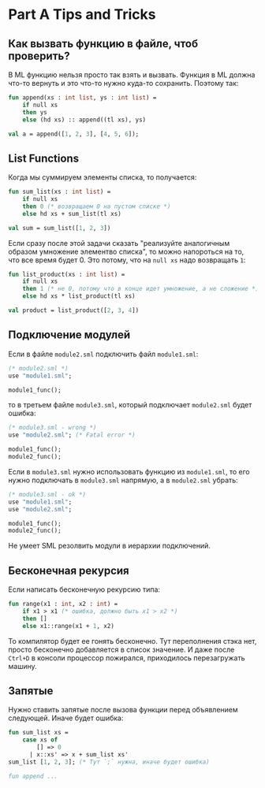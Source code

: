 # Part A Tips and Tricks
## Как вызвать функцию в файле, чтоб проверить?
В ML функцию нельзя просто так взять и вызвать. Функция в ML должна что-то вернуть и это что-то нужно куда-то сохранить. Поэтому так:

```ml
fun append(xs : int list, ys : int list) = 
    if null xs
    then ys
    else (hd xs) :: append((tl xs), ys)

val a = append([1, 2, 3], [4, 5, 6]);
```

## List Functions
Когда мы суммируем элементы списка, то получается:

```ml
fun sum_list(xs : int list) =
    if null xs
    then 0 (* возвращаем 0 на пустом списке *)
    else hd xs + sum_list(tl xs)

val sum = sum_list([1, 2, 3])
```

Если сразу после этой задачи сказать "реализуйте аналогичным образом умножение элементво списка", то можно напороться на то, что все время будет 0. Это потому, что на `null xs` надо возвращать `1`:

```ml
fun list_product(xs : int list) =
    if null xs
    then 1 (* не 0, потому что в конце идет умножение, а не сложение *)
    else hd xs * list_product(tl xs)

val product = list_product([2, 3, 4])
```

## Подключение модулей
Если в файле `module2.sml` подключить файл `module1.sml`:

```sml
(* module2.sml *)
use "module1.sml";

module1_func();
```

то в третьем файле `module3.sml`, который подключает `module2.sml` будет ошибка:

```sml
(* module3.sml - wrong *)
use "module2.sml"; (* Fatal error *)

module1_func();
module2_func();
```

Если в `module3.sml` нужно использовать функцию из `module1.sml`, то его нужно подключать в `module3.sml` напрямую, а в `module2.sml` убрать:

```sml
(* module3.sml - ok *)
use "module1.sml";
use "module2.sml";

module1_func();
module2_func();
```

Не умеет SML резолвить модули в иерархии подключений.

## Бесконечная рекурсия
Если написать бесконечную рекурсию типа:

```sml
fun range(x1 : int, x2 : int) = 
    if x1 > x1 (* ошибка, должно быть x1 > x2 *)
    then []
    else x1::range(x1 + 1, x2)
```

То компилятор будет ее гонять бесконечно. Тут переполнения стэка нет, просто бесконечно добавляется в список значение. И даже после `Ctrl+D` в консоли процессор пожирался, приходилось перезагружать машину.

## Запятые
Нужно ставить запятые после вызова функции перед объявлением следующей. Иначе будет ошибка:

```sml
fun sum_list xs =
    case xs of
        [] => 0
      | x::xs' => x + sum_list xs'
sum_list [1, 2, 3]; (* Тут `;` нужна, иначе будет ошибка)

fun append ...

```